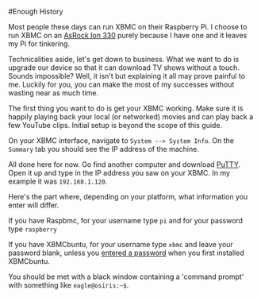#Enough History

Most people these days can run XBMC on their Raspberry Pi. I choose to run XBMC on an [AsRock Ion 330](http://www.asrock.com/nettop/spec/ion%20330.asp) purely because I have one and it leaves my Pi for tinkering.

Technicalities aside, let's get down to business. What we want to do is upgrade our device so that it can download TV shows without a touch. Sounds impossible? Well, it isn't but explaining it all may prove painful to me. Luckily for you, you can make the most of my successes without wasting near as much time.

The first thing you want to do is get your XBMC working. Make sure it is happily playing back your local (or networked) movies and can play back a few YouTube clips. Initial setup is beyond the scope of this guide.

On your XBMC interface, navigate to `System --> System Info`. On the `Summary` tab you should see the IP address of the machine.

All done here for now. Go find another computer and download [PuTTY](http://www.chiark.greenend.org.uk/~sgtatham/putty/download.html). Open it up and type in the IP address you saw on your XBMC. In my example it was `192.168.1.120`.

Here's the part where, depending on your platform, what information you enter will differ.

If you have Raspbmc, for your username type `pi` and for your password type `raspberry`

If you have XBMCbuntu, for your username type `xbmc` and leave your password blank, unless you [entered a password](http://wiki.xbmc.org/index.php?title=XBMCbuntu/FAQ#How_can_I_transfer_files_to.2Ffrom_XBMCbuntu.3F) when you first installed XBMCbuntu.

You should be met with a black window containing a 'command prompt' with something like `eagle@osiris:~$`.